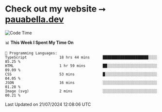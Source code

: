 # Check out my website ⭢ [pauabella.dev](https://pauabella.dev)

<!--START_SECTION:waka-->
![Code Time](http://img.shields.io/badge/Code%20Time-3%2C584%20hrs%201%20min-blue)

📊 **This Week I Spent My Time On** 

```text
💬 Programming Languages: 
TypeScript               18 hrs 44 mins      █████████████████████░░░░   85.25 % 
HTML                     1 hr 59 mins        ██░░░░░░░░░░░░░░░░░░░░░░░   09.09 % 
CSS                      53 mins             █░░░░░░░░░░░░░░░░░░░░░░░░   04.05 % 
JSON                     16 mins             ░░░░░░░░░░░░░░░░░░░░░░░░░   01.28 % 
Image (svg)              2 mins              ░░░░░░░░░░░░░░░░░░░░░░░░░   00.21 % 
```


 Last Updated on 21/07/2024 12:08:06 UTC
<!--END_SECTION:waka-->
